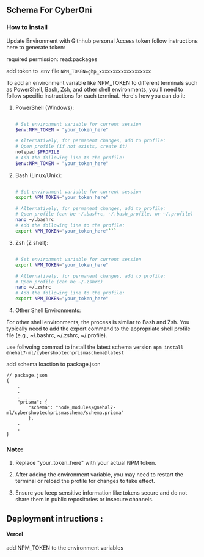 ## Schema For CyberOni

### How to install

Update Environment with Githhub personal Access token follow instructions here to generate token:

required permission: read:packages

add token to .env file
`NPM_TOKEN=ghp_xxxxxxxxxxxxxxxxxxx`

To add an environment variable like NPM_TOKEN to different terminals such as PowerShell, Bash, Zsh, and other shell environments, you'll need to follow specific instructions for each terminal. Here's how you can do it:

1. PowerShell (Windows):

   ```powershell

   # Set environment variable for current session
   $env:NPM_TOKEN = "your_token_here"

   # Alternatively, for permanent changes, add to profile:
   # Open profile (if not exists, create it)
   notepad $PROFILE
   # Add the following line to the profile:
   $env:NPM_TOKEN = "your_token_here"
   ```

2. Bash (Linux/Unix):

   ````bash

   # Set environment variable for current session
   export NPM_TOKEN="your_token_here"

   # Alternatively, for permanent changes, add to profile:
   # Open profile (can be ~/.bashrc, ~/.bash_profile, or ~/.profile)
   nano ~/.bashrc
   # Add the following line to the profile:
   export NPM_TOKEN="your_token_here"```

   ````

3. Zsh (Z shell):

   ```zsh

   # Set environment variable for current session
   export NPM_TOKEN="your_token_here"

   # Alternatively, for permanent changes, add to profile:
   # Open profile (can be ~/.zshrc)
   nano ~/.zshrc
   # Add the following line to the profile:
   export NPM_TOKEN="your_token_here"
   ```

4. Other Shell Environments:

For other shell environments, the process is similar to Bash and Zsh. You typically need to add the export command to the appropriate shell profile file (e.g., ~/.bashrc, ~/.zshrc, ~/.profile).

use follwoing commad to install the latest schema version
`npm install @nehal7-ml/cybershoptechprismaschema@latest`

add schema loaction to package.json
```
// package.json
{
    .
    .
    .
    "prisma": {
        "schema": "node_modules/@nehal7-ml/cybershoptechprismaschema/schema.prisma"
        },
    .
    .
}
```
### Note:

1. Replace "your_token_here" with your actual NPM token.

2. After adding the environment variable, you may need to restart the terminal or reload the profile for changes to take effect.

3. Ensure you keep sensitive information like tokens secure and do not share them in public repositories or insecure channels.

## Deployment intructions :

#### Vercel

add NPM_TOKEN to the environment variables
